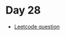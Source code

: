 # Day 28

- [Leetcode question](https://leetcode.com/problems/maximum-absolute-sum-of-any-subarray/?envType=daily-question&envId=2025-02-26)
